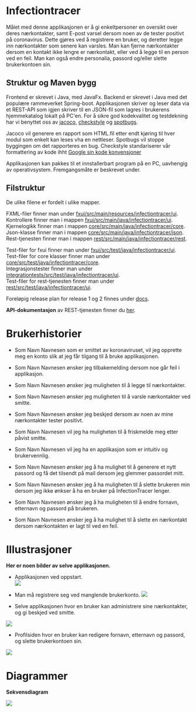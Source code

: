 # Infectiontracer

Målet med denne applikasjonen er å gi enkeltpersoner en oversikt over deres nærkontakter, samt E-post varsel dersom noen av de tester positivt på coronavirus. Dette gjøres ved å registrere en bruker, og deretter legge inn nærkontakter som senere kan varsles. Man kan fjerne nærkontakter dersom en kontakt ikke lengre er nærkontakt, eller ved å legge til en person ved en feil. Man kan også endre personalia, passord og/eller slette brukerkontoen sin. 

## Struktur og Maven bygg

Frontend er skrevet i Java, med JavaFx. Backend er skrevet i Java med det populære rammeverket Spring-boot. Applikasjonen skriver og leser data via et REST-API som igjen skriver til en JSON-fil som lagres i brukerens hjemmekatalog lokalt på PC'en. For å sikre god kodekvalitet og testdekning har vi benyttet oss av [jacoco](https://www.eclemma.org/jacoco/), [checkstyle](https://checkstyle.sourceforge.io/) og [spotbugs](https://spotbugs.github.io/). 

Jacoco vil generere en rapport som HTML.fil etter endt kjøring til hver modul som enkelt kan leses vha en nettleser. 
Spotbugs vil stoppe byggingen om det rapporteres en bug.
Checkstyle standariserer vår formattering av kode ihht [Google sin kode konvensjoner](https://github.com/checkstyle/checkstyle/blob/master/src/main/resources/google_checks.xml)

Applikasjonen kan pakkes til et innstallerbart program på en PC, uavhengig av operativsystem. Fremgangsmåte er beskrevet under.

## Filstruktur

De ulike filene er fordelt i ulike mapper. <br>

FXML-filer finner man under [fxui/src/main/resources/infectiontracer/ui](fxui/src/main/resources/infectiontracer/ui/). <br>
Kontrollere finner man i mappen [fxui/src/main/java/infectiontracer/ui](fxui/src/main/java/infectiontracer/ui/). <br>
Kjernelogikk finner man i mappen [core/src/main/java/infectiontracer/core](core/src/main/java/infectiontracer/core/). <br>
Json-klasse finner man i mappen [core/src/main/java/infectiontracer/json](core/src/main/java/infectiontracer/json/). <br>
Rest-tjenesten finner man i mappen [rest/src/main/java/infectiontracer/rest](rest/src/main/java/infectiontracer/rest/). <br>

Test-filer for fxui finner man under [fxui/src/test/java/infectiontracer/ui](fxui/src/test/java/infectiontracer/ui/). <br>
Test-filer for core klasser finner man under [core/src/test/java/infectiontracer/core](core/src/test/java/infectiontracer/core/). <br>
Integrasjonstester finner man under [integrationtests/src/test/java/infectiontracer/ui](integrationtests/src/test/java/infectiontracer/ui/). <br>
Test-filer for rest-tjenesten finner man under [rest/src/test/java/infectiontracer/ui](rest/src/test/java/infectiontracer/ui/). <br>


Foreløpig release plan for release 1 og 2 finnes under [docs](docs). <br>

**API-dokumentasjon** av REST-tjenesten finner du [her](https://documenter.getpostman.com/view/14944616/UVJYHySS?fbclid=IwAR0qR2jcDQGa54JkL8ySvVE5ZJCRAWiQy8QLyaC8vfphxTTRo-owYuh9gB0). <br>

# Brukerhistorier

- Som Navn Navnesen som er smittet av koronaviruset, vil jeg opprette meg en konto slik at jeg får tilgang til å bruke applikasjonen.

- Som Navn Navnesen ønsker jeg tilbakemelding dersom noe går feil i applikasjon.

- Som Navn Navnesen ønsker jeg muligheten til å legge til nærkontakter.

- Som Navn Navnesen ønsker jeg muligheten til å varsle nærkontakter ved smitte.

- Som Navn Navnesen ønsker jeg beskjed dersom av noen av mine nærkontakter tester positivt.

- Som Navn Navnesen vil jeg ha muligheten til å friskmelde meg etter påvist smitte. 

- Som Navn Navnesen vil jeg ha en applikasjon som er intuitiv og brukervennlig. 

- Som Navn Navnesen ønsker jeg å ha mulighet til å generere et nytt passord og få det tilsendt på mail dersom jeg glemmer passordet mitt.

- Som Navn Navnesen ønsker jeg å ha muligheten til å slette brukeren min dersom jeg ikke ønkser å ha en bruker på InfectionTracer lenger.

- Som Navn Navnesen ønsker jeg å ha muligheten til å endre fornavn, etternavn og passord på brukeren.

- Som Navn Navnesen ønsker jeg å ha mulighet til å slette en nærkontakt dersom nærkontakten er lagt til ved en feil.

# Illustrasjoner

**Her er noen bilder av selve applikasjonen.**

 - Applikasjonen ved oppstart.  
![](docs/release3/images/login.png)

- Man må registrere seg ved manglende brukerkonto.
![](docs/release3/images/registration.png)

- Selve applikasjonen hvor en bruker kan administrere sine nærkontakter, og gi beskjed ved smitte. 

![](docs/release3/images/main.png)

- Profilsiden hvor en bruker kan redigere fornavn, etternavn og passord, og slette brukerkontoen sin.

![](docs/release3/images/profile.png)

# Diagrammer

**Sekvensdiagram**

![](docs/release3/diagrams/sequencediagram.png)


